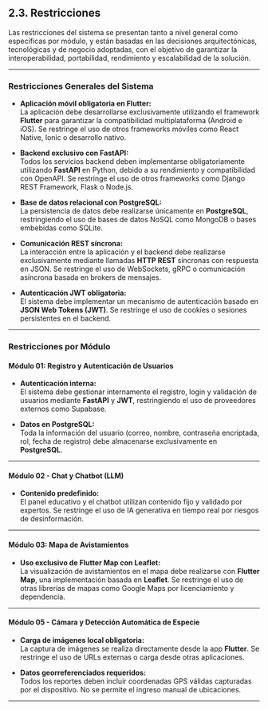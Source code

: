 ## 2.3. Restricciones

Las restricciones del sistema se presentan tanto a nivel general como específicas por módulo, y están basadas en las decisiones arquitectónicas, tecnológicas y de negocio adoptadas, con el objetivo de garantizar la interoperabilidad, portabilidad, rendimiento y escalabilidad de la solución.

---

### Restricciones Generales del Sistema

- **Aplicación móvil obligatoria en Flutter:**  
  La aplicación debe desarrollarse exclusivamente utilizando el framework **Flutter** para garantizar la compatibilidad multiplataforma (Android e iOS). Se restringe el uso de otros frameworks móviles como React Native, Ionic o desarrollo nativo.

- **Backend exclusivo con FastAPI:**  
  Todos los servicios backend deben implementarse obligatoriamente utilizando **FastAPI** en Python, debido a su rendimiento y compatibilidad con OpenAPI. Se restringe el uso de otros frameworks como Django REST Framework, Flask o Node.js.

- **Base de datos relacional con PostgreSQL:**  
  La persistencia de datos debe realizarse únicamente en **PostgreSQL**, restringiendo el uso de bases de datos NoSQL como MongoDB o bases embebidas como SQLite.

- **Comunicación REST síncrona:**  
  La interacción entre la aplicación y el backend debe realizarse exclusivamente mediante llamadas **HTTP REST** síncronas con respuesta en JSON. Se restringe el uso de WebSockets, gRPC o comunicación asíncrona basada en brokers de mensajes.

- **Autenticación JWT obligatoria:**  
  El sistema debe implementar un mecanismo de autenticación basado en **JSON Web Tokens (JWT)**. Se restringe el uso de cookies o sesiones persistentes en el backend.

---

### Restricciones por Módulo

#### Módulo 01: Registro y Autenticación de Usuarios

- **Autenticación interna:**  
  El sistema debe gestionar internamente el registro, login y validación de usuarios mediante **FastAPI** y **JWT**, restringiendo el uso de proveedores externos como Supabase.

- **Datos en PostgreSQL:**  
  Toda la información del usuario (correo, nombre, contraseña encriptada, rol, fecha de registro) debe almacenarse exclusivamente en **PostgreSQL**.

---

#### Módulo 02 - Chat y Chatbot (LLM)

- **Contenido predefinido:**  
  El panel educativo y el chatbot utilizan contenido fijo y validado por expertos. Se restringe el uso de IA generativa en tiempo real por riesgos de desinformación.

---

#### Módulo 03: Mapa de Avistamientos

- **Uso exclusivo de Flutter Map con Leaflet:**  
  La visualización de avistamientos en el mapa debe realizarse con **Flutter Map**, una implementación basada en **Leaflet**. Se restringe el uso de otras librerías de mapas como Google Maps por licenciamiento y dependencia.

---

#### Módulo 05 - Cámara y Detección Automática de Especie

- **Carga de imágenes local obligatoria:**  
  La captura de imágenes se realiza directamente desde la app **Flutter**. Se restringe el uso de URLs externas o carga desde otras aplicaciones.

- **Datos georreferenciados requeridos:**  
  Todos los reportes deben incluir coordenadas GPS válidas capturadas por el dispositivo. No se permite el ingreso manual de ubicaciones.

---
